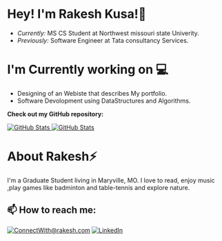 # Hey! I'm Rakesh Kusa!👋
- <i>Currently:</i> MS CS Student at Northwest missouri state Univerity. 
- <i>Previously:</i> Software Engineer at Tata consultancy Services.

# I'm Currently working on 💻 

- Designing of an Webiste that describes My portfolio.
- Software Devolopment using DataStructures and Algorithms.


__Check out my GitHub repository:__

<div>
  <p>
    <a href="https://github.com/reddy024/from-kusa">
      <img src="https://github-readme-stats.vercel.app/api/pin/?username=reddy024&repo=from-kusa" alt="GitHub Stats" />
    </a>
    <a href="(https://github.com/reddy024/myfirstrepo)">
      <img src="https://github-readme-stats.vercel.app/api/pin/?username=reddy024&repo=myfirstrepo" alt="GitHub Stats" />
    </a>
  </p>
</div>

# About Rakesh⚡

I'm a Graduate Student living in Maryville, MO. I love to read, enjoy music ,play games like badminton and table-tennis and explore nature.

## 📫 How to reach me:

<a href="mailto:rakeshkusa024@gmail.com">![ConnectWith@rakesh.com](https://img.shields.io/badge/Gmail-D14836?style=for-the-badge&logo=gmail&logoColor=white)</a> <a href="https://www.linkedin.com/in/rakesh-kusa-bba594218/">![LinkedIn](https://img.shields.io/badge/LinkedIn-0077B5?style=for-the-badge&logo=linkedin&logoColor=white)</a>
<br>

